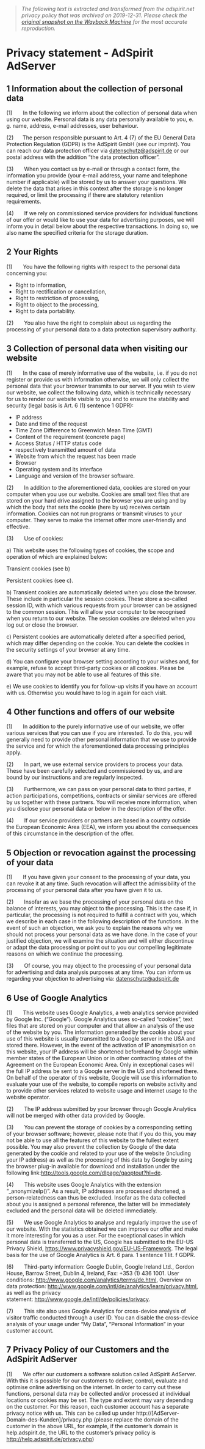 > *The following text is extracted and transformed from the adspirit.net privacy policy that was archived on 2019-12-31. Please check the [original snapshot on the Wayback Machine](https://web.archive.org/web/20191231214512id_/https%3A//www.adspirit.com/en/privacy-statement) for the most accurate reproduction.*

# Privacy statement - AdSpirit AdServer

## **1 Information about the collection of personal data**

(1)       In the following we inform about the collection of personal data when using our website. Personal data is any data personally available to you, e. g. name, address, e-mail addresses, user behaviour.

(2)      The person responsible pursuant to Art. 4 (7) of the EU General Data Protection Regulation (GDPR) is the AdSpirit GmbH (see our imprint). You can reach our data protection officer via [datenschutz@adspirit.de](mailto:datenschutz@adspirit.de) or our postal address with the addition “the data protection officer”.

(3)       When you contact us by e-mail or through a contact form, the information you provide (your e-mail address, your name and telephone number if applicable) will be stored by us to answer your questions. We delete the data that arises in this context after the storage is no longer required, or limit the processing if there are statutory retention requirements.

(4)       If we rely on commissioned service providers for individual functions of our offer or would like to use your data for advertising purposes, we will inform you in detail below about the respective transactions. In doing so, we also name the specified criteria for the storage duration.

##  **2 Your Rights**

(1)       You have the following rights with respect to the personal data concerning you:

  * Right to information,
  * Right to rectification or cancellation,
  * Right to restriction of processing,
  * Right to object to the processing,
  * Right to data portability.



(2)       You also have the right to complain about us regarding the processing of your personal data to a data protection supervisory authority.

##  **3 Collection of personal data when visiting our website**

(1)       In the case of merely informative use of the website, i.e. if you do not register or provide us with information otherwise, we will only collect the personal data that your browser transmits to our server. If you wish to view our website, we collect the following data, which is technically necessary for us to render our website visible to you and to ensure the stability and security (legal basis is Art. 6 (1) sentence 1 GDPR):

  * IP address
  * Date and time of the request
  * Time Zone Difference to Greenwich Mean Time (GMT)
  * Content of the requirement (concrete page)
  * Access Status / HTTP status code
  * respectively transmitted amount of data
  * Website from which the request has been made
  * Browser
  * Operating system and its interface
  * Language and version of the browser software.



(2)       In addition to the aforementioned data, cookies are stored on your computer when you use our website. Cookies are small text files that are stored on your hard drive assigned to the browser you are using and by which the body that sets the cookie (here by us) receives certain information. Cookies can not run programs or transmit viruses to your computer. They serve to make the internet offer more user-friendly and effective.

(3)       Use of cookies:

a) This website uses the following types of cookies, the scope and operation of which are explained below:

Transient cookies (see b)

Persistent cookies (see c).

b) Transient cookies are automatically deleted when you close the browser. These include in particular the session cookies. These store a so-called session ID, with which various requests from your browser can be assigned to the common session. This will allow your computer to be recognised when you return to our website. The session cookies are deleted when you log out or close the browser.

c) Persistent cookies are automatically deleted after a specified period, which may differ depending on the cookie. You can delete the cookies in the security settings of your browser at any time.

d) You can configure your browser setting according to your wishes and, for example, refuse to accept third-party cookies or all cookies. Please be aware that you may not be able to use all features of this site.

e) We use cookies to identify you for follow-up visits if you have an account with us. Otherwise you would have to log in again for each visit.

##  **4 Other functions and offers of our website**

(1)       In addition to the purely informative use of our website, we offer various services that you can use if you are interested. To do this, you will generally need to provide other personal information that we use to provide the service and for which the aforementioned data processing principles apply.

(2)       In part, we use external service providers to process your data. These have been carefully selected and commissioned by us, and are bound by our instructions and are regularly inspected.

(3)       Furthermore, we can pass on your personal data to third parties, if action participations, competitions, contracts or similar services are offered by us together with these partners. You will receive more information, when you disclose your personal data or below in the description of the offer.

(4)       If our service providers or partners are based in a country outside the European Economic Area (EEA), we inform you about the consequences of this circumstance in the description of the offer.

##  **5 Objection or revocation against the processing of your data**

(1)       If you have given your consent to the processing of your data, you can revoke it at any time. Such revocation will affect the admissibility of the processing of your personal data after you have given it to us.

(2)       Insofar as we base the processing of your personal data on the balance of interests, you may object to the processing. This is the case if, in particular, the processing is not required to fulfill a contract with you, which we describe in each case in the following description of the functions. In the event of such an objection, we ask you to explain the reasons why we should not process your personal data as we have done. In the case of your justified objection, we will examine the situation and will either discontinue or adapt the data processing or point out to you our compelling legitimate reasons on which we continue the processing.

(3)       Of course, you may object to the processing of your personal data for advertising and data analysis purposes at any time. You can inform us regarding your objection to advertising via: [datenschutz@adspirit.de](mailto:datenschutz@adspirit.de)

##  **6 Use of Google Analytics**

(1)       This website uses Google Analytics, a web analytics service provided by Google Inc. (“Google”). Google Analytics uses so-called “cookies”, text files that are stored on your computer and that allow an analysis of the use of the website by you. The information generated by the cookie about your use of this website is usually transmitted to a Google server in the USA and stored there. However, in the event of the activation of IP anonymisation on this website, your IP address will be shortened beforehand by Google within member states of the European Union or in other contracting states of the Agreement on the European Economic Area. Only in exceptional cases will the full IP address be sent to a Google server in the US and shortened there. On behalf of the operator of this website, Google will use this information to evaluate your use of the website, to compile reports on website activity and to provide other services related to website usage and internet usage to the website operator.

(2)       The IP address submitted by your browser through Google Analytics will not be merged with other data provided by Google.

(3)       You can prevent the storage of cookies by a corresponding setting of your browser software; however, please note that if you do this, you may not be able to use all the features of this website to the fullest extent possible. You may also prevent the collection by Google of the data generated by the cookie and related to your use of the website (including your IP address) as well as the processing of this data by Google by using the browser plug-in available for download and installation under the following link:<http://tools.google.com/dlpage/gaoptout?hl=de>.

(4)       This website uses Google Analytics with the extension “_anonymizeIp()”. As a result, IP addresses are processed shortened, a person-relatedness can thus be excluded. Insofar as the data collected about you is assigned a personal reference, the latter will be immediately excluded and the personal data will be deleted immediately.

(5)       We use Google Analytics to analyse and regularly improve the use of our website. With the statistics obtained we can improve our offer and make it more interesting for you as a user. For the exceptional cases in which personal data is transferred to the US, Google has submitted to the EU-US Privacy Shield, <https://www.privacyshield.gov/EU-US-Framework>. The legal basis for the use of Google Analytics is Art. 6 para. 1 sentence 1 lit. f GDPR.

(6)       Third-party information: Google Dublin, Google Ireland Ltd., Gordon House, Barrow Street, Dublin 4, Ireland, Fax: +353 (1) 436 1001. User conditions: <http://www.google.com/analytics/terms/de.html>, Overview on data protection: <http://www.google.com/intl/de/analytics/learn/privacy.html>, as well as the privacy statement: <http://www.google.de/intl/de/policies/privacy>.

(7)       This site also uses Google Analytics for cross-device analysis of visitor traffic conducted through a user ID. You can disable the cross-device analysis of your usage under “My Data”, “Personal Information” in your customer account.

##  **7 Privacy Policy of our Customers and the AdSpirit AdServer**

(1)       We offer our customers a software solution called AdSpirit AdServer. With this it is possible for our customers to deliver, control, evaluate and optimise online advertising on the internet. In order to carry out these functions, personal data may be collected and/or processed at individual locations or cookies may be set. The type and extent may vary depending on the customer. For this reason, each customer account has a separate privacy notice with us. This can be called up under http://[AdServer-Domain-des-Kunden]/privacy.php (please replace the domain of the customer in the above URL, for example, if the customer’s domain is help.adspirit.de, the URL to the customer’s privacy policy is http://help.adspirit.de/privacy.php)
